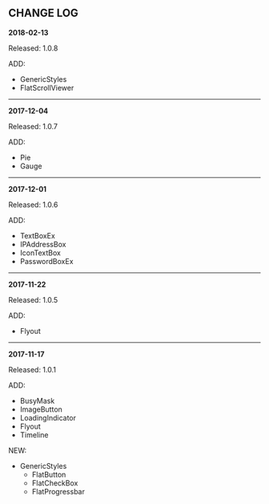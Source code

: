 ## CHANGE LOG ##

**2018-02-13**

Released: 1.0.8

ADD:

 - GenericStyles
  - FlatScrollViewer

* * *

**2017-12-04**

Released: 1.0.7

ADD:

  - Pie
  - Gauge

* * *

**2017-12-01**

Released: 1.0.6

ADD:

  - TextBoxEx
  - IPAddressBox
  - IconTextBox
  - PasswordBoxEx

* * *

**2017-11-22**

Released: 1.0.5

ADD:
  - Flyout

* * * *

**2017-11-17**

Released: 1.0.1

ADD:
  - BusyMask
  - ImageButton
  - LoadingIndicator
  - Flyout
  - Timeline

NEW:
 - GenericStyles
   - FlatButton
   - FlatCheckBox
   - FlatProgressbar